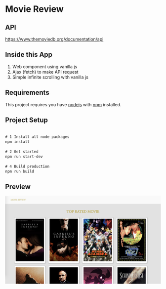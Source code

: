 # Movie Review

## API
https://www.themoviedb.org/documentation/api

## Inside this App
  1. Web component using vanilla js
  2. Ajax (fetch) to make API request
  3. Simple infinite scrolling with vanilla js


## Requirements
This project requires you have [nodejs](https://nodejs.org/en/) with [npm](https://www.npmjs.com/get-npm) installed.

## Project Setup
```

# 1 Install all node packages
npm install

# 2 Get started
npm run start-dev

# 4 Build production
npm run build
```

## Preview

![Movie Review](images/review.png)
